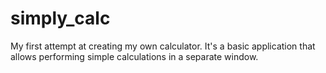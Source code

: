 # simply_calc

My first attempt at creating my own calculator.
It's a basic application that allows performing simple calculations in a separate window.